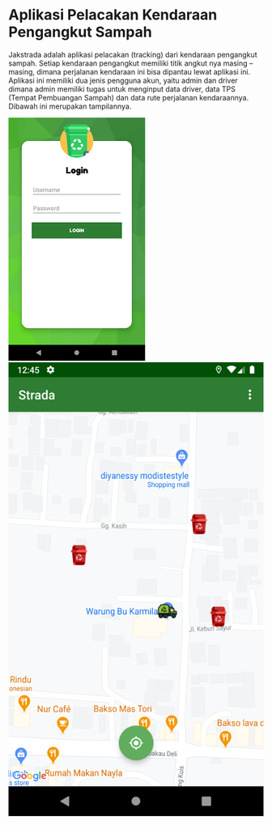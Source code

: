 # Aplikasi Pelacakan Kendaraan Pengangkut Sampah 

Jakstrada adalah aplikasi pelacakan (tracking) dari kendaraan pengangkut sampah. Setiap kendaraan pengangkut memiliki titik angkut nya masing – masing, dimana perjalanan kendaraan ini bisa dipantau lewat aplikasi ini. Aplikasi ini memiliki dua jenis pengguna akun, yaitu admin dan driver dimana admin memiliki tugas untuk menginput data driver, data TPS (Tempat Pembuangan Sampah) dan data rute perjalanan kendaraannya. Dibawah ini merupakan tampilannya.

![alt text](https://github.com/meivaldi/TrackApps/blob/master/screenshoot/Screenshot_1604943637.png?raw=true)
![alt text](https://github.com/meivaldi/TrackApps/blob/master/screenshoot/Screenshot_1604943930.png?raw=true)
